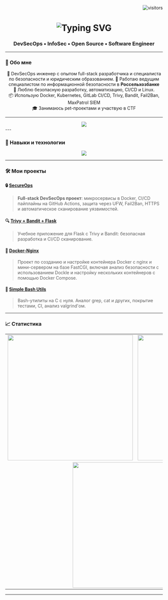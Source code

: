 <!-- Счётчик посещений -->
<p align="right">
  <img src="https://visitor-badge.laobi.icu/badge?page_id=z4ng1ew.z4ng1ew" alt="visitors"/>
</p>

<!-- Заголовок -->
<h1 align="center">
  <img src="https://readme-typing-svg.herokuapp.com/?font=Fira+Code&size=30&pause=1000&center=true&vCenter=true&width=500&lines=Привет!+👋;DevSecOps+Engineer;Инженер+ИБ" alt="Typing SVG" />
</h1>

<h3 align="center">DevSecOps • InfoSec • Open Source • Software Engineer</h3>

---

### 🚀 Обо мне

<div align="center">

🎯 DevSecOps инженер с опытом full-stack разработчика и специалиста по безопасности и юридическим образованием.
💼 Работаю ведущим специалистом по информационной безопасности в **Россельхозбанке**  
🔐 Люблю безопасную разработку, автоматизацию, CI/CD и Linux.  
📦 Использую Docker, Kubernetes, GitLab CI/CD, Trivy, Bandit, Fail2Ban, MaxPatrol SIEM  
🎓 Занимаюсь pet-проектами и участвую в CTF
</div>

---
<div align="center"> 
  <a href="https://www.linkedin.com/in/%D0%BA-%D0%BF-85670b365/" target="_blank">
    <img src="https://img.shields.io/badge/LinkedIn-0077B5?style=for-the-badge&logo=linkedin&logoColor=white" />
  </a>
</div>
---

### 🧰 Навыки и технологии

<div align="center">
  <img src="https://skillicons.dev/icons?i=docker,kubernetes,linux,gitlab,github,react,nodejs,js,ts,c,cpp,python,java,kotlin,postgres,mysql,bash,nginx" />
</div>


---

### 🛠️ Мои проекты

#### 🔒 [SecureOps](https://github.com/z4ng1ew/SecureOps)
> **Full-stack DevSecOps проект**: микросервисы в Docker, CI/CD пайплайны на GitHub Actions, защита через UFW, Fail2Ban, HTTPS и автоматическое сканирование уязвимостей.

#### 🔍 [Trivy + Bandit + Flask](https://github.com/z4ng1ew/Trivy-Flask-App-With-Bandit)
> Учебное приложение для Flask с Trivy и Bandit: безопасная разработка и CI/CD сканирование.

#### 🐳 [Docker-Nginx](https://github.com/z4ng1ew/Docker-Nginx)
> Проект по созданию и настройке контейнера Docker с nginx и мини-сервером на базе FastCGI, включая анализ безопасности с использованием Dockle и настройку нескольких контейнеров с помощью Docker Compose.

#### 🐚 [Simple Bash Utils](https://github.com/z4ng1ew/C3_SimpleBashUtils-3-develop-src)
> Bash-утилиты на C с нуля. Аналог grep, cat и других, покрытие тестами, CI, анализ valgrind'ом.

---

### 📈 Статистика

<table align="center">
  <tr>
    <td><img width="400" src="https://github-readme-streak-stats.herokuapp.com/?user=z4ng1ew&theme=react&border_radius=10"/></td>
    <td><img width="400" src="https://github-readme-stats.vercel.app/api?username=z4ng1ew&show_icons=true&theme=react&count_private=true&hide=contribs&border_radius=10"/></td>
  </tr>
  <tr>
    <td colspan="2" align="center">
      <img width="400" src="https://github-readme-stats.vercel.app/api/top-langs/?username=z4ng1ew&hide=html&layout=compact&theme=react&langs_count=8&border_radius=10"/>
    </td>
  </tr>
</table>


---




